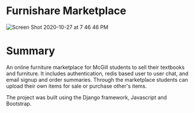 # Furnishare Marketplace
  
![Screen Shot 2020-10-27 at 7 46 46 PM](https://user-images.githubusercontent.com/46550819/97373962-8e318f00-188d-11eb-97b9-adcbb3ef412f.png)

# Summary
An online furniture marketplace for McGill students to sell their textbooks and furniture. It includes authentication, redis based user to user chat, and email signup and order summaries. Through the marketplace students can upload their own items for sale or purchase other's items.

The project was built using the Django framework, Javascript and Bootstrap.

